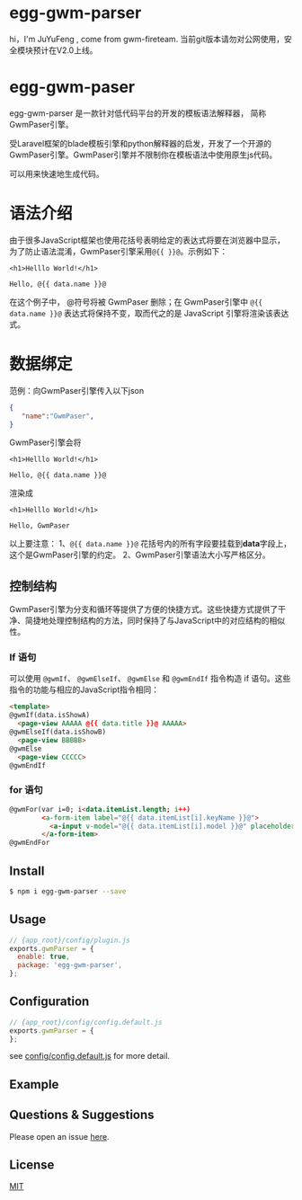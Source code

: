 # egg-gwm-parser
hi，I'm JuYuFeng , come from gwm-fireteam.
当前git版本请勿对公网使用，安全模块预计在V2.0上线。

# egg-gwm-paser

egg-gwm-parser 是一款针对低代码平台的开发的模板语法解释器， 简称GwmPaser引擎。

受Laravel框架的blade模板引擎和python解释器的启发，开发了一个开源的GwmPaser引擎。GwmPaser引擎并不限制你在模板语法中使用原生js代码。

可以用来快速地生成代码。

# 语法介绍

由于很多JavaScript框架也使用花括号表明给定的表达式将要在浏览器中显示，为了防止语法混淆，GwmPaser引擎采用`@{{ }}@`。示例如下：
```
<h1>Helllo World!</h1>

Hello, @{{ data.name }}@
```
在这个例子中， @符号将被 GwmPaser 删除；在 GwmPaser引擎中 `@{{ data.name }}@` 表达式将保持不变，取而代之的是 JavaScript 引擎将渲染该表达式。

# 数据绑定
范例：向GwmPaser引擎传入以下json
```json
{
   "name":"GwmPaser",
}
```
GwmPaser引擎会将
```
<h1>Helllo World!</h1>

Hello, @{{ data.name }}@
```
渲染成
```
<h1>Helllo World!</h1>

Hello, GwmPaser
```

以上要注意：
1、`@{{ data.name }}@` 花括号内的所有字段要挂载到**data**字段上，这个是GwmPaser引擎的约定。
2、GwmPaser引擎语法大小写严格区分。


## 控制结构
GwmPaser引擎为分支和循环等提供了方便的快捷方式。这些快捷方式提供了干净、简捷地处理控制结构的方法，同时保持了与JavaScript中的对应结构的相似性。

### If 语句
可以使用 `@gwmIf`、 `@gwmElseIf`、 `@gwmElse` 和 `@gwmEndIf` 指令构造 if 语句。这些指令的功能与相应的JavaScript指令相同：
```html
<template>
@gwmIf(data.isShowA)
  <page-view AAAAA @{{ data.title }}@ AAAAA>
@gwmElseIf(data.isShowB)
  <page-view BBBBB>
@gwmElse
  <page-view CCCCC>
@gwmEndIf
```
### for 语句
```html
@gwmFor(var i=0; i<data.itemList.length; i++)
        <a-form-item label="@{{ data.itemList[i].keyName }}@">
          <a-input v-model="@{{ data.itemList[i].model }}@" placeholder allowClear></a-input>
        </a-form-item>
@gwmEndFor
```

## Install

```bash
$ npm i egg-gwm-parser --save
```

## Usage

```js
// {app_root}/config/plugin.js
exports.gwmParser = {
  enable: true,
  package: 'egg-gwm-parser',
};
```

## Configuration

```js
// {app_root}/config/config.default.js
exports.gwmParser = {
};
```

see [config/config.default.js](config/config.default.js) for more detail.

## Example

<!-- example here -->

## Questions & Suggestions

Please open an issue [here](https://github.com/eggjs/egg/issues).

## License

[MIT](LICENSE)
